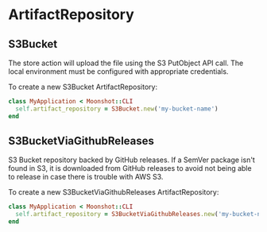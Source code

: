 # ArtifactRepository

## S3Bucket

The store action will upload the file using the S3 PutObject API call.
The local environment must be configured with appropriate credentials.

To create a new S3Bucket ArtifactRepository:
```ruby
class MyApplication < Moonshot::CLI
  self.artifact_repository = S3Bucket.new('my-bucket-name')
end
```

## S3BucketViaGithubReleases

S3 Bucket repository backed by GitHub releases.
If a SemVer package isn't found in S3, it is downloaded from GitHub releases to avoid not being able to release in case there is trouble with AWS S3.

To create a new S3BucketViaGithubReleases ArtifactRepository:
```ruby
class MyApplication < Moonshot::CLI
  self.artifact_repository = S3BucketViaGithubReleases.new('my-bucket-name')
end
```